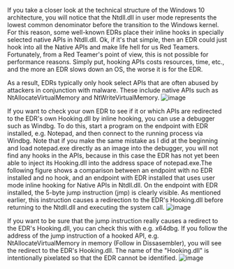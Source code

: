 If you take a closer look at the technical structure of the Windows 10 architecture, you will notice that the Ntdll.dll in user mode represents the lowest common denominator before the transition to the Windows kernel. For this reason, some well-known EDRs place their inline hooks in specially selected native APIs in Ntdll.dll. Ok, if it's that simple, then an EDR could just hook into all the Native APIs and make life hell for us Red Teamers. Fortunately, from a Red Teamer's point of view, this is not possible for performance reasons. Simply put, hooking APIs costs resources, time, etc., and the more an EDR slows down an OS, the worse it is for the EDR.

As a result, EDRs typically only hook select APIs that are often abused by attackers in conjunction with malware. These include native APIs such as NtAllocateVirtualMemory and NtWriteVirtualMemory.
![image](https://user-images.githubusercontent.com/50073731/235348184-27c441ae-6466-406b-8343-0f7ab1f12843.png)

If you want to check your own EDR to see if it or which APIs are redirected to the EDR's own Hooking.dll by inline hooking, you can use a debugger such as Windbg. To do this, start a program on the endpoint with EDR installed, e.g. Notepad, and then connect to the running process via Windbg. Note that if you make the same mistake as I did at the beginning and load notepad.exe directly as an image into the debugger, you will not find any hooks in the APIs, because in this case the EDR has not yet been able to inject its Hooking.dll into the address space of notepad.exe.The following figure shows a comparison between an endpoint with no EDR installed and no hook, and an endpoint with EDR installed that uses user mode inline hooking for Native APIs in Ntdll.dll. On the endpoint with EDR installed, the 5-byte jump instruction (jmp) is clearly visible. As mentioned earlier, this instruction causes a redirection to the EDR's Hooking.dll before returning to the Ntdll.dll and executing the system call.
![image](https://user-images.githubusercontent.com/50073731/235348270-8dfdf69e-5ac0-468f-832d-c50b57f3fc72.png)

If you want to be sure that the jump instruction really causes a redirect to the EDR's Hooking.dll, you can check this with e.g. x64dbg. If you follow the address of the jump instruction of a hooked API, e.g. NtAllocateVirtualMemory in memory (Follow in Dissasembler), you will see the redirect to the EDR's Hooking.dll. The name of the "Hooking.dll" is intentionally pixelated so that the EDR cannot be identified.
![image](https://user-images.githubusercontent.com/50073731/235348295-93a8d575-f21a-4ce1-8f19-1107e39a435f.png)

